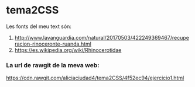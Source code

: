 # tema2CSS
Les fonts del meu text són:
1. http://www.lavanguardia.com/natural/20170503/422249369467/recuperacion-rinoceronte-ruanda.html
2. https://es.wikipedia.org/wiki/Rhinocerotidae
### La url de rawgit de la meva web:
https://cdn.rawgit.com/aliciaciudad4/tema2CSS/4f52ec94/ejercicio1.html
